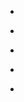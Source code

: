 
- [](/2018/12/181567817410/)

- [](/2018/12/181334735548/)

- [](/2018/11/179981108985/)

- [](/2018/10/179368336396/)

- [](/2018/10/179094590332/)
